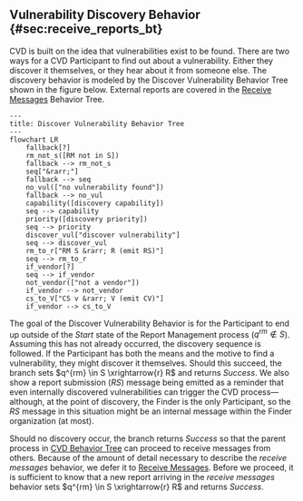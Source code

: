 ## Vulnerability Discovery Behavior {#sec:receive_reports_bt}

CVD is built on the idea that vulnerabilities exist to be found. There are two ways for a CVD Participant to
find out about a vulnerability. Either they discover it themselves, or they hear about it from someone else.
The discovery behavior is modeled by the Discover Vulnerability Behavior Tree shown in the figure below.
External reports are covered in the [Receive Messages](/topics/behavior_logic/receive_messages_bt) Behavior Tree.

```mermaid
---
title: Discover Vulnerability Behavior Tree
---
flowchart LR
    fallback[?]
    rm_not_s([RM not in S])
    fallback --> rm_not_s
    seq["&rarr;"]
    fallback --> seq
    no_vul(["no vulnerability found"])
    fallback --> no_vul
    capability([discovery capability])
    seq --> capability
    priority([discovery priority])
    seq --> priority
    discover_vul["discover vulnerability"]
    seq --> discover_vul
    rm_to_r["RM S &rarr; R (emit RS)"]
    seq --> rm_to_r
    if_vendor[?]
    seq --> if_vendor
    not_vendor(["not a vendor"])
    if_vendor --> not_vendor
    cs_to_V["CS v &rarr; V (emit CV)"]
    if_vendor --> cs_to_V
```


The goal of the Discover Vulnerability Behavior is for the Participant
to end up outside of the *Start* state of the Report Management process
($q^{rm} \not \in S$). Assuming this has not already occurred, the
discovery sequence is followed. If the Participant has both the means
and the motive to find a vulnerability, they might discover it
themselves. Should this succeed, the branch sets
$q^{rm} \in S \xrightarrow{r} R$ and returns *Success*. We also show a
report submission ($RS$) message being emitted as a reminder that even
internally discovered vulnerabilities can trigger the
CVD
process&mdash;although, at the point of discovery, the Finder is the only
Participant, so the $RS$ message in this situation might be an internal
message within the Finder organization (at most).

Should no discovery occur, the branch returns *Success* so that the
parent process in [CVD Behavior Tree](/topics/behavior_logic/cvd_bt) 
can proceed to receive messages from others.
Because of the amount of detail necessary to describe the *receive
messages* behavior, we defer it to
[Receive Messages](/topics/behavior_logic/receive_messages_bt).
Before we proceed, it is sufficient to know that a new report arriving in the *receive messages* behavior sets
$q^{rm} \in S \xrightarrow{r} R$ and returns *Success*.



